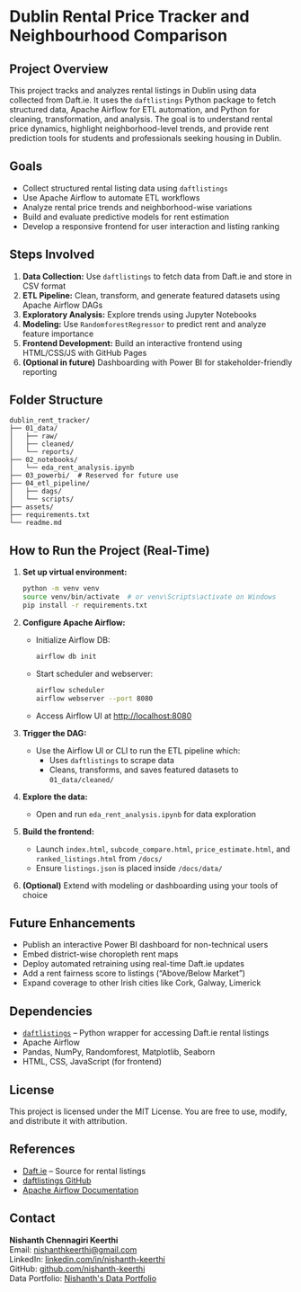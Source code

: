 
# Dublin Rental Price Tracker and Neighbourhood Comparison

## Project Overview

This project tracks and analyzes rental listings in Dublin using data collected from Daft.ie. It uses the `daftlistings` Python package to fetch structured data, Apache Airflow for ETL automation, and Python for cleaning, transformation, and analysis. The goal is to understand rental price dynamics, highlight neighborhood-level trends, and provide rent prediction tools for students and professionals seeking housing in Dublin.

## Goals

- Collect structured rental listing data using `daftlistings`
- Use Apache Airflow to automate ETL workflows
- Analyze rental price trends and neighborhood-wise variations
- Build and evaluate predictive models for rent estimation
- Develop a responsive frontend for user interaction and listing ranking

## Steps Involved

1. **Data Collection:** Use `daftlistings` to fetch data from Daft.ie and store in CSV format  
2. **ETL Pipeline:** Clean, transform, and generate featured datasets using Apache Airflow DAGs  
3. **Exploratory Analysis:** Explore trends using Jupyter Notebooks  
4. **Modeling:** Use `RandomforestRegressor` to predict rent and analyze feature importance  
5. **Frontend Development:** Build an interactive frontend using HTML/CSS/JS with GitHub Pages  
6. **(Optional in future)** Dashboarding with Power BI for stakeholder-friendly reporting

## Folder Structure

```
dublin_rent_tracker/
├── 01_data/
│   ├── raw/
│   ├── cleaned/
│   └── reports/
├── 02_notebooks/
│   └── eda_rent_analysis.ipynb
├── 03_powerbi/  # Reserved for future use
├── 04_etl_pipeline/
│   ├── dags/
│   └── scripts/
├── assets/
├── requirements.txt
└── readme.md
```

## How to Run the Project (Real-Time)

1. **Set up virtual environment:**
   ```bash
   python -m venv venv
   source venv/bin/activate  # or venv\Scripts\activate on Windows
   pip install -r requirements.txt
   ```

2. **Configure Apache Airflow:**
   - Initialize Airflow DB:
     ```bash
     airflow db init
     ```
   - Start scheduler and webserver:
     ```bash
     airflow scheduler
     airflow webserver --port 8080
     ```
   - Access Airflow UI at [http://localhost:8080](http://localhost:8080)

3. **Trigger the DAG:**
   - Use the Airflow UI or CLI to run the ETL pipeline which:
     - Uses `daftlistings` to scrape data
     - Cleans, transforms, and saves featured datasets to `01_data/cleaned/`

4. **Explore the data:**
   - Open and run `eda_rent_analysis.ipynb` for data exploration

5. **Build the frontend:**
   - Launch `index.html`, `subcode_compare.html`, `price_estimate.html`, and `ranked_listings.html` from `/docs/`
   - Ensure `listings.json` is placed inside `/docs/data/`

6. **(Optional)** Extend with modeling or dashboarding using your tools of choice

## Future Enhancements

- Publish an interactive Power BI dashboard for non-technical users
- Embed district-wise choropleth rent maps
- Deploy automated retraining using real-time Daft.ie updates
- Add a rent fairness score to listings (“Above/Below Market”)
- Expand coverage to other Irish cities like Cork, Galway, Limerick

## Dependencies

- [`daftlistings`](https://github.com/anthony-reilly/daftlistings) – Python wrapper for accessing Daft.ie rental listings
- Apache Airflow
- Pandas, NumPy, Randomforest, Matplotlib, Seaborn
- HTML, CSS, JavaScript (for frontend)

## License

This project is licensed under the MIT License. You are free to use, modify, and distribute it with attribution.

## References

- [Daft.ie](https://www.daft.ie/) – Source for rental listings  
- [daftlistings GitHub](https://github.com/anthony-reilly/daftlistings)  
- [Apache Airflow Documentation](https://airflow.apache.org/)  

## Contact

**Nishanth Chennagiri Keerthi**  
Email: nishanthkeerthi@gmail.com  
LinkedIn: [linkedin.com/in/nishanth-keerthi](https://www.linkedin.com/in/nishanth-keerthi/)  
GitHub: [github.com/nishanth-keerthi](https://github.com/nishanth-keerthi)  
Data Portfolio: [Nishanth's Data Portfolio](https://ordinary-molybdenum-d39.notion.site/Nishanth-s-Data-Portfolio-227c3247852b80c092d1f28d2f08e48d)
